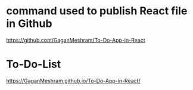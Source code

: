 # command used to publish React file in Github 

https://github.com/GaganMeshram/To-Do-App-in-React



# To-Do-List
https://GaganMeshram.github.io/To-Do-App-in-React/
